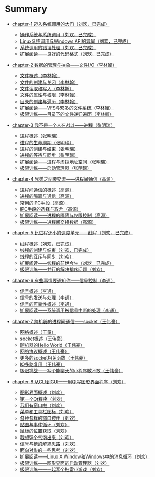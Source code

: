﻿# Summary

* [chapter-1 迈入系统调用的大门（刘欢，已完成）](chapter-1/README.md)
    * [操作系统与系统调用（刘欢，已完成）](chapter-1/os&syscall.md)
    * [Linux系统调用与Windows API的异同（刘欢，已完成）](chapter-1/linux_syacall&windows_api.md)
    * [系统调用的错误处理（刘欢，已完成）](chapter-1/system_call_error.md)
    * [扩展阅读——良好的代码格式（刘欢，已完成）](chapter-1/code_format.md)

* [chapter-2 数据的管理与抽象——文件I/O（李林翰）](chapter-2/README.md)
    * [文件概述（李林翰）](chapter-2/overview.md)
    * [文件的创建与关闭（李林翰）]()
    * [文件读取和写入（李林翰）]()
    * [文件的属性与权限（李林翰）]()
    * [目录的创建与遍历（李林翰）]()
    * [扩展阅读——VFS与繁多的文件系统（李林翰）]()
    * [极限训练——目录下的文件递归遍历（李林翰）]()

* [chapter-3 我不是一个人在战斗——进程（张明瑞）](chapter-3/README.md)
    * [进程概述（张明瑞）]()
    * [进程的生命周期（张明瑞）]()
    * [进程的创建与结束（张明瑞）]()
    * [进程的等待与同步（张明瑞）]()
    * [扩展阅读——进程与虚拟地址空间（张明瑞）]()
    * [极限训练——启动管理器（张明瑞）]()

* [chapter-4 兄弟之间要交流——进程间通信（高源）](chapter-4/README.md)
    * [进程间通信的概述（高源）]()
    * [进程的隔离与通信（高源）]()
    * [常用的IPC手段（高源）]()
    * [IPC手段的选择与取舍（高源）]()
    * [扩展阅读——进程的隔离与权限控制（高源）]()
    * [极限训练——进程间交换数据（高源）]()

* [chapter-5 比进程还小的调度单元——线程（刘欢，已完成）](chapter-5/README.md)
    * [线程概述（刘欢，已完成）](chapter-5/thread_overview.md)
    * [线程的创建与结束（刘欢，已完成）](chapter-5/thread_create.md)
    * [线程的互斥与同步（刘欢）](chapter-5/thread_mutex.md)
    * [扩展阅读——线程的前世今生（刘欢，已完成）](chapter-5/linux-thread-history.md)
    * [极限训练——并行的解决排序问题（刘欢）]()

* [chapter-6 有些事情要通知你——信号控制（李通）](chapter-6/README.md)
    * [信号概述（李通）]()
    * [信号的发送与处理（李通）]()
    * [信号的可靠性概述（李通）]()
    * [扩展阅读——系统调用被信号中断的处理（李通）]()

* [chapter-7 跨机器的进程间通信——socket（王伟豪）](chapter-7/README.md)
    * [网络概述（王童）]()
    * [socket概述（王伟豪）]()
    * [跨机器的Hello World（王伟豪）]()
    * [网络协议概述（王伟豪）]()
    * [更多的socket相关函数（王伟豪）]()
    * [IO多路复用（王伟豪）]()
    * [极限挑战——写个能聊天的小程序敢不敢（王伟豪）]()

* [chapter-8 从CLI到GUI——用Qt写图形界面程序（刘欢）](chapter-8/README.md)
    * [图形界面概述（刘欢）]()
    * [第一个Qt程序（刘欢）]()
    * [我们有窗口啦（刘欢）]()
    * [菜单和工具栏图标（刘欢）]()
    * [各种各样的窗口控件（刘欢）]()
    * [贴图与事件循环（刘欢）]()
    * [鼠标的位置获取（刘欢）]()
    * [我想弹个气泡出来（刘欢）]()
    * [信号与槽的解耦思路（刘欢）]()
    * [面向对象的一些思考（刘欢）]()
    * [扩展阅读——Linux X Window和Windows中的消息循环（刘欢）]()
    * [极限训练——图形界面的启动管理器（刘欢）]()
    * [极限训练——一起写个扫雷小游戏（刘欢）]()
